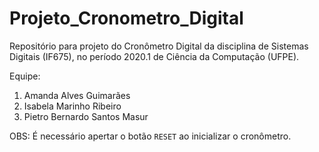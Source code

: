 # Projeto_Cronometro_Digital
Repositório para projeto do Cronômetro Digital da disciplina de Sistemas Digitais (IF675), no período 2020.1 de Ciência da Computação (UFPE).

Equipe:
1. Amanda Alves Guimarães
2. Isabela Marinho Ribeiro
3. Pietro Bernardo Santos Masur

OBS: É necessário apertar o botão ```RESET``` ao inicializar o cronômetro.
